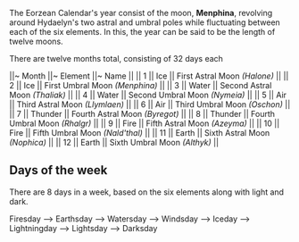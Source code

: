 The Eorzean Calendar's year consist of the moon, **Menphina**, revolving around Hydaelyn's two astral and umbral poles while fluctuating between each of the six elements. In this, the year can be said to be the length of twelve moons. 

There are twelve months total, consisting of 32 days each

 ||~ Month  ||~ Element  ||~  Name  ||
 ||  1   || Ice  || First Astral Moon *(Halone)* ||
 ||  2   || Ice  || First Umbral Moon *(Menphina)* ||
 ||  3   || Water  || Second Astral Moon *(Thaliak)* ||
 ||  4   || Water  || Second Umbral Moon *(Nymeia)* ||
 ||  5   || Air  || Third Astral Moon *(Llymlaen)* ||
 ||  6   || Air  || Third Umbral Moon *(Oschon)*  ||
 ||  7   || Thunder  || Fourth Astral Moon *(Byregot)*  ||
 ||  8   || Thunder  || Fourth Umbral Moon *(Rhalgr)* ||
 ||  9   || Fire  || Fifth Astral Moon *(Azeyma)*  ||
 ||  10   || Fire  || Fifth Umbral Moon *(Nald'thal)*  ||
 ||  11  || Earth  || Sixth Astral Moon *(Nophica)*  ||
 ||  12   || Earth  || Sixth Umbral Moon *(Althyk)* ||


## Days of the week

There are 8 days in a week, based on the six elements along with light and dark.

Firesday --> Earthsday --> Watersday --> Windsday --> Iceday --> Lightningday --> Lightsday --> Darksday